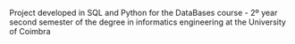 Project developed in SQL and Python for the DataBases course - 2º year second semester of the degree in informatics engineering at the University of Coimbra
